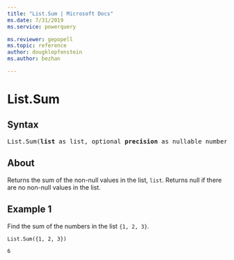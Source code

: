 ```yaml
---
title: "List.Sum | Microsoft Docs"
ms.date: 7/31/2019
ms.service: powerquery

ms.reviewer: gepopell
ms.topic: reference
author: dougklopfenstein
ms.author: bezhan

---
```

# List.Sum

## Syntax

<pre>
List.Sum(<b>list</b> as list, optional <b>precision</b> as nullable number) as any
</pre>
  
## About  
Returns the sum of the non-null values in the list, `list`. Returns null if there are no non-null values in the list.

## Example 1
Find the sum of the numbers in the list `{1, 2, 3}`.

```powerquery-m
List.Sum({1, 2, 3})
```

`6`

